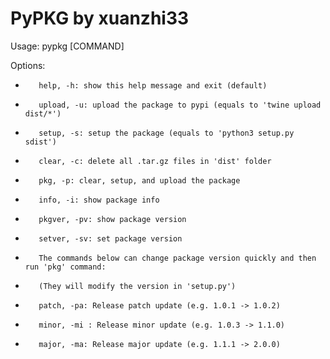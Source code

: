 # PyPKG by xuanzhi33
    
Usage: pypkg [COMMAND]

Options:

-        help, -h: show this help message and exit (default)
-        upload, -u: upload the package to pypi (equals to 'twine upload dist/*')
-        setup, -s: setup the package (equals to 'python3 setup.py sdist')
-        clear, -c: delete all .tar.gz files in 'dist' folder
-        pkg, -p: clear, setup, and upload the package
-        info, -i: show package info
-        pkgver, -pv: show package version
-        setver, -sv: set package version

-        The commands below can change package version quickly and then run 'pkg' command:
-        (They will modify the version in 'setup.py')
-        patch, -pa: Release patch update (e.g. 1.0.1 -> 1.0.2)
-        minor, -mi : Release minor update (e.g. 1.0.3 -> 1.1.0)
-        major, -ma: Release major update (e.g. 1.1.1 -> 2.0.0)